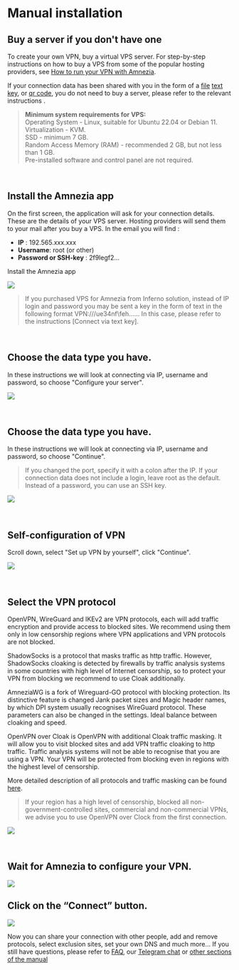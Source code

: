 # Manual installation
## Buy a server if you don't have one

To create your own VPN, buy a virtual VPS server. For step-by-step instructions on how to buy a VPS from some of the popular hosting providers, see [How to run your VPN with Amnezia].  

If your connection data has been shared with you in the form of a [file] [text key], or [qr code], you do not need to buy a server, please refer to the relevant instructions .

> **Minimum system requirements for VPS:**  \
> Operating System - Linux, suitable for Ubuntu 22.04 or Debian 11. \
> Virtualization - KVM. \
> SSD - minimum 7 GB. \
> Random Access Memory (RAM) - recommended 2 GB, but not less than 1 GB. \
> Pre-installed software and control panel are not required.

&nbsp;

## Install the Amnezia app

On the first screen, the application will ask for your connection details.  These are the details of your VPS server. Hosting providers will send them to your mail after you buy a VPS.  In the email you will find :

- **IP** : 192.565.ххx.xxx
- **Username**: root  (or other)
- **Password or SSH-key** : 2f9legf2...

Install the Amnezia app


![](https://raw.githubusercontent.com/amnezia-vpn/amnezia.org-content/master/docs/en/instructions/02_manual-install/img/mi_en_1.png)

> If you purchased VPS for Amnezia from Inferno solution, instead of IP login and password you may be sent a key in the form of text in the following format VPN:///ue34nf\feh......
In this case, please refer to the instructions [Connect via text key].



&nbsp;

## Choose the data type you have.

In these instructions we will look at connecting via IP, username and password, so choose "Configure your server".

![](https://raw.githubusercontent.com/amnezia-vpn/amnezia.org-content/master/docs/en/instructions/02_manual-install/img/mi_en_2.png)

&nbsp;

## Choose the data type you have.

In these instructions we will look at connecting via IP, username and password, so choose "Continue".

> If you changed the port, specify it with a colon after the IP. 
> If your connection data does not include a login, leave root as the default. 
> Instead of a password, you can use an SSH key.


![](https://raw.githubusercontent.com/amnezia-vpn/amnezia.org-content/master/docs/en/instructions/02_manual-install/img/mi_en_3.png)

&nbsp;

## Self-configuration of VPN

Scroll down, select "Set up VPN by yourself", click "Continue".

![](https://raw.githubusercontent.com/amnezia-vpn/amnezia.org-content/master/docs/en/instructions/02_manual-install/img/mi_en_4.png)

&nbsp;

## Select the VPN protocol

OpenVPN, WireGuard and IKEv2 are VPN protocols, each will add traffic encryption and provide access to blocked sites.  We recommend using them only in low censorship regions where VPN applications and VPN protocols are not blocked.  

ShadowSocks is a protocol that masks traffic as http traffic.  However, ShadowSocks cloaking is detected by firewalls by traffic analysis systems in some countries with high level of Internet censorship, so to protect your VPN from blocking we recommend to use Cloak additionally.

AmneziaWG is a fork of Wireguard-GO protocol with blocking protection. Its distinctive feature is changed Jank packet sizes and Magic header names, by which DPI system usually recognises WireGuard protocol. These parameters can also be changed in the settings. Ideal balance between cloaking and speed.    

OpenVPN over Cloak is OpenVPN with additional Cloak traffic masking. It will allow you to visit blocked sites and add VPN traffic cloaking to http traffic. Traffic analysis systems will not be able to recognise that you are using a VPN. Your VPN will be protected from blocking even in regions with the highest level of censorship.

More detailed description of all protocols and traffic masking can be found [here].

> If your region has a high level of censorship, blocked all non-government-controlled sites, commercial and non-commercial VPNs, we advise you to use OpenVPN over Clock from the first connection.

![](https://raw.githubusercontent.com/amnezia-vpn/amnezia.org-content/master/docs/en/instructions/02_manual-install/img/mi_en_5.png)

&nbsp;

## Wait for Amnezia to configure your VPN.

![](https://raw.githubusercontent.com/amnezia-vpn/amnezia.org-content/master/docs/en/instructions/02_manual-install/img/mi_en_6.png)

## Click on the **“Connect”** button.


![](https://raw.githubusercontent.com/amnezia-vpn/amnezia.org-content/master/docs/en/instructions/02_manual-install/img/mi_en_7.png)


Now you can share your connection with other people, add and remove protocols, select exclusion sites, set your own DNS and much more... 
If you still have questions, please refer to [FAQ], our [Telegram chat] or [other sections of the manual]

[about-int-link]: /about
[How to run your VPN with Amnezia]: ../instructions/0_starter-guide
[here]: ../instructions/09_about_protocols
[FAQ]: ../faq
[Telegram chat]: https://t.me/amnezia_vpn_en
[other sections of the manual]: ../instructions
[file]: ../instructions/04_file-connection
[key in text]: ../instructions/03_text-key-connection
[QR code]: ../instructions/05_qr-code_connection
[text key]: ../instructions/03_text-key-connection

